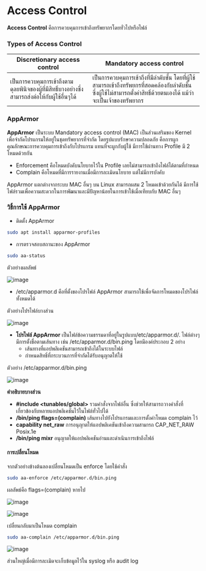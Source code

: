 # Access Control
  **Access Control** คือการควบคุมการเข้าถึงทรัพยากรโดยทั่วไปหรือไฟล์
### Types of Access Control
Discretionary access control | Mandatory access control
------- | ------- |
เป็นการควบคุมการเข้าถึงตามดุลยพินิจของผู้ที่มีสิทธิ์บางอย่างซึ่งสามารถส่งต่อให้กับผู้ใช้อื่นๆได้ | เป็นการควบคุมการเข้าถึงที่มีลำดับชั้น โดยที่ผู้ใช้สามารถเข้าถึงทรัพยกรที่สอดคล้องกับลำดับชั้น ซึ่งผู้ใช้ไม่สามารถตั้งค่าสิทธิ์ด้วยตนเองได้ แม้ว่าจะเป็นเจ้าของทรัพยากร |
### AppArmor
 **AppArmor** เป็นระบบ Mandatory access control (MAC) เป็นส่วนเสริมของ Kernel เพื่อจำกัดโปรแกรมให้อยู่ในชุดทรัพยากรที่จำกัด โดยรูปแบบรักษาความปลอดภัย คือการผูกคุณลักษณะการควบคุมการเข้าถึงกับโปรแกรม แทนที่จะผูกกับผู้ใช้ มีการใช้ผ่านทาง Profile มี 2 โหมดด้วยกัน
* Enforcement คือโหมดบังคับนโยบายไว้ใน Profile เลยไม่สามารถเข้าถึงไฟล์ได้ตามที่กำหนด
* Complain คือโหมดที่มีการรายงานเมื่อมีการละเมิดนโยบาย แต่ไม่มีการบังคับ

AppArmor แตกต่างจากระบบ MAC อื่นๆ บน Linux สามารถผสม 2 โหมดเข้าด้วยกันได้ มีการใช้ไฟล์รวมเพื่อความสะดวกในการพัฒนาและมีปัญหาน้อยในการเข้าใช้เมื่อเทียบกับ MAC อื่นๆ
### วิธิ้การใช้ AppArmor
* ติดตั้ง AppArmor

``` Bash
sudo apt install apparmor-profiles
```
* การตรวจสอบสถานะของ AppArmor

``` Bash
sudo aa-status
```
ตัวอย่างผลลัพธ์

![image](https://github.com/Piyanut012/User-Access-Management-3/assets/110012203/d6b9205e-1490-4233-842c-1d7311a78cd8)
* /etc/apparmor.d คือที่ตั้งของโปรไฟล์ AppArmor สามารถใช้เพื่อจัดการโหมดของโปรไฟล์ทั้งหมดได้

ตัวอย่างโปรไฟล์บางส่วน

![image](https://github.com/Piyanut012/User-Access-Management-3/assets/110012203/5e3384ad-fba2-47be-ac42-cd33ccbdff6d)

* **โปรไฟล์ AppArmor** เป็นไฟล์ข้อความธรรมดาที่อยู่ในรูปแบบ/etc/apparmor.d/. ไฟล์ต่างๆ มีการตั้งชื่อตามเส้นทาง 
 เช่น /etc/apparmor.d/bin.ping โดยมีองค์ประกอบ 2 อย่าง
    * เส้นทางที่แอปพลิเคชันสามารถเข้าถึงได้ในระบบไฟล์
    * กำหนดสิทธิ์ที่กระบวนการที่จำกัดได้รับอนุญาตให้ใช้

ตัวอย่าง /etc/apparmor.d/bin.ping

![image](https://github.com/Piyanut012/User-Access-Management-3/assets/110012203/4621a560-ae1a-4cf6-94d6-b9620be16ddd)

**คำอธิบายบางส่วน** 
* **#include <tunables/global>** รวมคำสั่งจากไฟล์อื่น ซึ่งช่วยให้สามารถวางคำสั่งที่เกี่ยวข้องกับหลายแอปพลิเคชันไว้ในไฟล์ทั่วไปได้
* **/bin/ping flags=(complain)** เส้นทางไปยังโปรแกรมและการตั้งค่าโหมด complain ไว้
* **capability net_raw** การอนุญาตให้แอปพลิเคชันเข้าถึงความสามารถ CAP_NET_RAW Posix.1e
* **/bin/ping mixr** อนุญาตให้แอปพลิเคชันอ่านและดำเนินการเข้าถึงไฟล์


#### การเปลื่ยนโหมด
จากตัวอย่างข้างต้นลองเปลื่ยนโหมดเป็น enforce โดยใช้คำสั่ง

``` Bash
sudo aa-enforce /etc/apparmor.d/bin.ping
```

ผลลัพธ์คือ flags=(complain) หายไป

![image](https://github.com/Piyanut012/User-Access-Management-3/assets/110012203/6ece5fd2-595d-460b-b95b-f7c620cde043)

![image](https://github.com/Piyanut012/User-Access-Management-3/assets/110012203/d9884310-6e56-44f8-ae3e-b6820a8fcc7d)

เปลื่ยนกลับมาเป็นโหมด complain

``` Bash
sudo aa-complain /etc/apparmor.d/bin.ping
```

![image](https://github.com/Piyanut012/User-Access-Management-3/assets/110012203/aad26a4c-b8c8-41f1-a6a1-2cb0a2e20f86)

ส่วนใหญ่เมื่อมีการละเมิดจะเก็บข้อมูลไว้ใน syslog หรือ audit log 









































